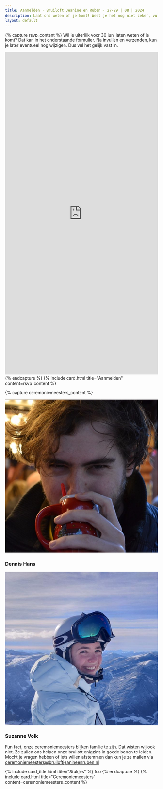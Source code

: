 ```yaml
---
title: Aanmelden · Bruiloft Jeanine en Ruben · 27-29 | 08 | 2024
description: Laat ons weten of je komt! Weet je het nog niet zeker, vul het dan alsnog in. later aanpassen kan. 
layout: default
---
```


{% capture rsvp_content %}
Wil je uiterlijk voor 30 juni laten weten of je komt?
Dat kan in het onderstaande formulier.
Na invullen en verzenden, kun je later eventueel nog wijzigen. Dus vul het gelijk vast in.

<iframe src="https://docs.google.com/forms/d/e/1FAIpQLSdJciZEmOIIzU5rrdxyp8Yq3-vXqRBaqcUDbWnot4n35-qBfA/viewform?embedded=true" width="100%" height="1060" frameborder="0" marginheight="0" marginwidth="0">
Het formulier wordt geladen…</iframe>
{% endcapture %}
{% include card.html title="Aanmelden" content=rsvp_content %}

{% capture ceremoniemeesters_content %}
<div class="w-full flex mb-4">
<div class="p-2 md:p-10">
<img src="/images/de_meest_sexy_man.jpg" alt="Dennis Hans" class="rounded-full">
<h3 class="w-full text-center text-xl md:text-2xl mt-4">Dennis Hans</h3>
</div>
<div class="p-2 md:p-10">
<img src="/images/suzanne_volk.jpg" alt="Suzanne Volk" class="rounded-full">
<h3 class="w-full text-center text-xl md:text-2xl mt-4">Suzanne Volk</h3>
</div>
</div>

Fun fact, onze ceremoniemeesters blijken familie te zijn. Dat wisten wij ook niet. Ze zullen ons helpen onze bruiloft
enigzins in goede banen te leiden. Mocht je vragen hebben of iets willen afstemmen dan kun je ze mailen
via <a href="mailto:ceremoniemeesters@bruiloftjeanineenruben.nl" class="break-all">ceremoniemeesters@bruiloftjeanineenruben.nl</a>

{% include card_title.html title="Stukjes" %}
foo
{% endcapture %}
{% include card.html title="Ceremoniemeesters" content=ceremoniemeesters_content %}
